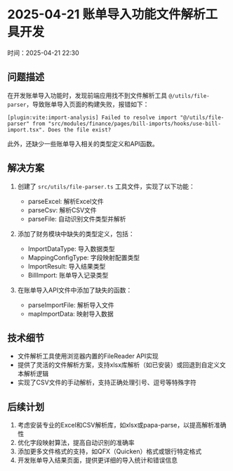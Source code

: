 # 2025-04-21 账单导入功能文件解析工具开发

时间：2025-04-21 22:30

## 问题描述

在开发账单导入功能时，发现前端应用找不到文件解析工具 `@/utils/file-parser`，导致账单导入页面的构建失败，报错如下：

```
[plugin:vite:import-analysis] Failed to resolve import "@/utils/file-parser" from "src/modules/finance/pages/bill-imports/hooks/use-bill-import.tsx". Does the file exist?
```

此外，还缺少一些账单导入相关的类型定义和API函数。

## 解决方案

1. 创建了 `src/utils/file-parser.ts` 工具文件，实现了以下功能：
   - parseExcel: 解析Excel文件
   - parseCsv: 解析CSV文件
   - parseFile: 自动识别文件类型并解析

2. 添加了财务模块中缺失的类型定义，包括：
   - ImportDataType: 导入数据类型
   - MappingConfigType: 字段映射配置类型
   - ImportResult: 导入结果类型
   - BillImport: 账单导入记录类型

3. 在账单导入API文件中添加了缺失的函数：
   - parseImportFile: 解析导入文件
   - mapImportData: 映射导入数据

## 技术细节

- 文件解析工具使用浏览器内置的FileReader API实现
- 提供了灵活的文件解析方案，支持xlsx库解析（如已安装）或回退到自定义文本解析逻辑
- 实现了CSV文件的手动解析，支持正确处理引号、逗号等特殊字符

## 后续计划

1. 考虑安装专业的Excel和CSV解析库，如xlsx或papa-parse，以提高解析准确性
2. 优化字段映射算法，提高自动识别的准确率
3. 添加更多文件格式的支持，如QFX（Quicken）格式或银行特定格式
4. 开发账单导入结果页面，提供更详细的导入统计和错误信息
